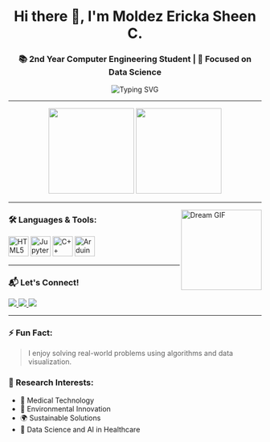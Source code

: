 <h1 align="center">Hi there 👋, I'm Moldez Ericka Sheen C.</h1>
<h3 align="center">📚 2nd Year Computer Engineering Student | 🎯 Focused on Data Science</h3>

<p align="center">
  <img src="https://readme-typing-svg.herokuapp.com?font=Fira+Code&size=20&duration=3000&pause=1000&center=true&vCenter=true&width=450&lines=Welcome+to+my+GitHub!;Driven+by+curiosity,+powered+by+data.;Always+curious%2C+always+learning.🚀" alt="Typing SVG" />
</p>

---

<div align="center">
  <img src="https://github-readme-stats.vercel.app/api?username=Esmoldez&show_icons=true&theme=dracula&count_private=true&hide_border=false" height="170" />
  <img src="https://github-readme-stats.vercel.app/api/top-langs/?username=Esmoldez&layout=compact&theme=dracula&langs_count=6&hide_border=false" height="170" />
</div>

---

<img align="right" src="https://livingbydisney.com/wp-content/uploads/2015/09/got-a-dream-gif.gif" height="160" alt="Dream GIF" />

### 🛠️ Languages & Tools:
<div align="left">
  <img src="https://cdn.jsdelivr.net/gh/devicons/devicon/icons/html5/html5-original.svg" height="40" alt="HTML5" />
  <img src="https://cdn.jsdelivr.net/gh/devicons/devicon/icons/jupyter/jupyter-original.svg" height="40" alt="Jupyter" />
  <img src="https://cdn.jsdelivr.net/gh/devicons/devicon/icons/cplusplus/cplusplus-original.svg" height="40" alt="C++" />
  <img src="https://cdn.jsdelivr.net/gh/devicons/devicon/icons/arduino/arduino-original.svg" height="40" alt="Arduino" />
</div>

---

### 📬 Let's Connect!

<div align="left">
  <a href="mailto:qesmoldez@tip.edu.ph" target="_blank">
    <img src="https://img.shields.io/badge/Email-qesmoldez@tip.edu.ph-D14836?style=for-the-badge&logo=gmail&logoColor=white" />
  </a>
  <a href="https://www.facebook.com/" target="_blank">
    <img src="https://img.shields.io/badge/Facebook-1877F2?style=for-the-badge&logo=facebook&logoColor=white" />
  </a>
  <a href="https://www.linkedin.com/feed/?trk=guest_homepage-basic_google-one-tap-submit" target="_blank">
    <img src="https://img.shields.io/badge/LinkedIn-0A66C2?style=for-the-badge&logo=linkedin&logoColor=white" />
  </a>
</div>

---

### ⚡ Fun Fact:
> I enjoy solving real-world problems using algorithms and data visualization.

### 🔬 Research Interests:
- 🏥 Medical Technology  
- 🌱 Environmental Innovation  
- 🌍 Sustainable Solutions  
- 🧠 Data Science and AI in Healthcare
